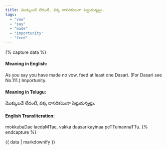 ```yaml
---
title: మొక్కుబడే లేదంటే, వక్క దాసరికయినా పెట్టుమన్నట్టు.
tags:
  - "vow"
  - "say"
  - "made"
  - "importunity"
  - "feed"
---
```


{% capture data %}
#### Meaning in English:
As you say you have made no vow, feed at least one Dasari.
(For Dasari see No.111.)
Importunity.

#### Meaning in Telugu:
మొక్కుబడే లేదంటే, వక్క దాసరికయినా పెట్టుమన్నట్టు.

#### English Transliteration:
mokkubaDae laedaMTae, vakka daasarikayinaa peTTumannaTTu.
{% endcapture %}

<div class="notice">{{ data | markdownify }}</div>

